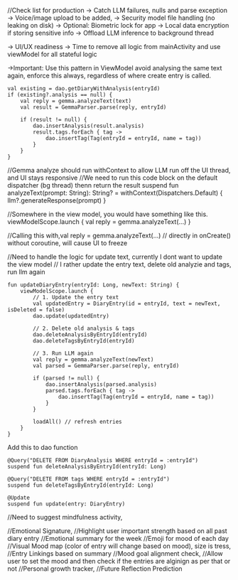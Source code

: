 //Check list for production
-> Catch LLM failures, nulls and parse exception
-> Voice/image upload to be added, 
-> Security model file handling (no leaking on disk)
-> Optional: Biometric lock for app
-> Local data encryption if storing sensitive info
-> Offload LLM inference to background thread

-> UI/UX readiness
-> Time to remove all logic from mainActivity and use viewModel for all stateful logic

->Important:
Use this pattern in ViewModel avoid analysing the same text again, enforce this always, regardless of where create entry is called.

```
val existing = dao.getDiaryWithAnalysis(entryId)
if (existing?.analysis == null) {
    val reply = gemma.analyzeText(text)
    val result = GemmaParser.parse(reply, entryId)

    if (result != null) {
        dao.insertAnalysis(result.analysis)
        result.tags.forEach { tag ->
            dao.insertTag(Tag(entryId = entryId, name = tag))
        }
    }
}
```

//Gemma analyze should run withContext to allow LLM run off the UI thread, and UI stays responsive
//We need to run this code block on the default dispatcher (bg thread) thenn return the result
suspend fun analyzeText(prompt: String): String? = withContext(Dispatchers.Default) {
    llm?.generateResponse(prompt)
}

//Somewhere in the view model, you would have something like this.
viewModelScope.launch {
    val reply = gemma.analyzeText(...)
}

//Calling this with,val reply = gemma.analyzeText(...) // directly in onCreate() without coroutine, will cause UI to freeze

//Need to handle the logic for update text, currently I dont want to update the view model
// I rather update the entry text, delete old analyzie and tags, run llm again 
```
fun updateDiaryEntry(entryId: Long, newText: String) {
    viewModelScope.launch {
        // 1. Update the entry text
        val updatedEntry = DiaryEntry(id = entryId, text = newText, isDeleted = false)
        dao.update(updatedEntry)

        // 2. Delete old analysis & tags
        dao.deleteAnalysisByEntryId(entryId)
        dao.deleteTagsByEntryId(entryId)

        // 3. Run LLM again
        val reply = gemma.analyzeText(newText)
        val parsed = GemmaParser.parse(reply, entryId)

        if (parsed != null) {
            dao.insertAnalysis(parsed.analysis)
            parsed.tags.forEach { tag ->
                dao.insertTag(Tag(entryId = entryId, name = tag))
            }
        }

        loadAll() // refresh entries
    }
}
```

Add this to dao function
```
@Query("DELETE FROM DiaryAnalysis WHERE entryId = :entryId")
suspend fun deleteAnalysisByEntryId(entryId: Long)

@Query("DELETE FROM tags WHERE entryId = :entryId")
suspend fun deleteTagsByEntryId(entryId: Long)

@Update
suspend fun update(entry: DiaryEntry)
```

//Need to suggest mindfulness activity, 

//Emotional Signature,
//Highlight user important strength based on all past diary entry
//Emotional summary for the week
//Emoji for mood of each day
//Visual Mood map (color of entry will change based on mood), size is tress,
//Entry Linkings based on summary 
//Mood goal alignment check, 
//Allow user to set the mood and then check if the entries are alginign as per that or not
//Personal growth tracker,
//Future Reflection Prediction
